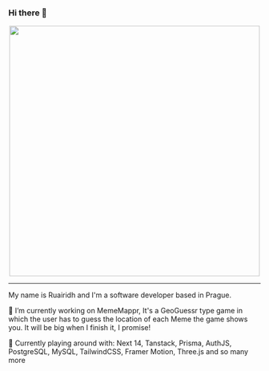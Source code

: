 ### Hi there 👋

<div id="header" align="center">
  <img src="https://media.giphy.com/media/eCqFYAVjjDksg/giphy.gif" width="500"/>
</div>
<hr/>

My name is Ruairidh and I'm a software developer based in Prague.

🔭 I’m currently working on MemeMappr, It's a GeoGuessr type game in which the user has to guess the location of each Meme the game shows you. It will be big when I finish it, I promise!

🌱 Currently playing around with:
Next 14, Tanstack, Prisma, AuthJS, PostgreSQL, MySQL, TailwindCSS, Framer Motion, Three.js and so many more

<!--
**rurigrass/rurigrass** is a ✨ _special_ ✨ repository because its `README.md` (this file) appears on your GitHub profile.

Here are some ideas to get you started:

- 🔭 I’m currently working on ...
- 🌱 I’m currently learning ...
- 👯 I’m looking to collaborate on ...
- 🤔 I’m looking for help with ...
- 💬 Ask me about ...
- 📫 How to reach me: ...
- 😄 Pronouns: ...
- ⚡ Fun fact: ...
-->
